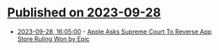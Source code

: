 # [Published on 2023-09-28](index.md)

* [2023-09-28, 16:05:00](https://apple.slashdot.org/story/23/09/28/165247/apple-asks-supreme-court-to-reverse-app-store-ruling-won-by-epic?utm_source=rss1.0mainlinkanon&utm_medium=feed) - [Apple Asks Supreme Court To Reverse App Store Ruling Won by Epic](https://apple.slashdot.org/story/23/09/28/165247/apple-asks-supreme-court-to-reverse-app-store-ruling-won-by-epic?utm_source=rss1.0mainlinkanon&utm_medium=feed)
